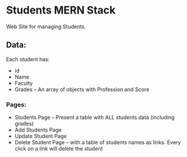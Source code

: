 # Students MERN Stack

Web Site for managing Students.

## Data:
Each student has:
- id
- Name
- Faculty
- Grades – An array of objects with Profession and Score

### Pages:
- Students Page – Present a table with ALL students data (including grades)
- Add Students Page
- Update Student Page
- Delete Student Page – with a table of students names as links. Every click on a link will
delete the student

